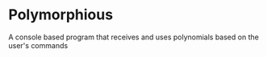 # Polymorphious
A console based program that receives and uses polynomials based on the user's commands

